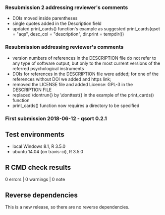 ### Resubmission 2 addressing reviewer's comments
* DOIs moved inside parentheses
* single quotes added in the Description field
* updated print_cards() function's example as suggested
print_cards(qset = "aqs", desc_col = "description",
   dir.print = tempdir())


### Resubmission addressing reviewer's comments
* version numbers of references in the DESCRIPTION file
do not refer to any type of software output,
but only to the most current versions of the referred
psychological instruments
* DOIs for references in the DESCRIPTION file were added;
for one of the references without DOI we added and https link;
* removed the LICENSE file and added License: GPL-3 in the
DESCRIPTION FILE
* replaced \dontrun{} by \donttest{} in the example of the
print_cards() function
* print_cards() function now requires a directory to be specified


### First submission 2018-06-12 - qsort 0.2.1

## Test environments
* local Windows 8.1, R 3.5.0
* ubuntu 14.04 (on travis-ci), R 3.5.0

## R CMD check results
0 errors | 0 warnings | 0 note

## Reverse dependencies
This is a new release, so there are no reverse dependencies.
